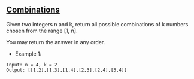 ## [Combinations](https://leetcode.com/problems/combinations/)

Given two integers n and k, return all possible combinations of k numbers chosen from the range [1, n].

You may return the answer in any order.



- Example 1:
```
Input: n = 4, k = 2
Output: [[1,2],[1,3],[1,4],[2,3],[2,4],[3,4]]
```
